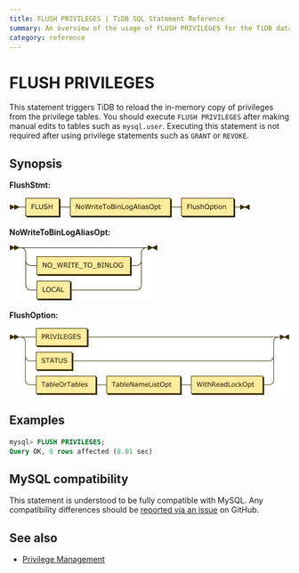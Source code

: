 ```yaml
---
title: FLUSH PRIVILEGES | TiDB SQL Statement Reference 
summary: An overview of the usage of FLUSH PRIVILEGES for the TiDB database.
category: reference
---
```


# FLUSH PRIVILEGES

This statement triggers TiDB to reload the in-memory copy of privileges from the privilege tables. You should execute `FLUSH PRIVILEGES` after making manual edits to tables such as `mysql.user`. Executing this statement is not required after using privilege statements such as `GRANT` or `REVOKE`.

## Synopsis

**FlushStmt:**

![FlushStmt](/media/sqlgram-v3.0/FlushStmt.png)

**NoWriteToBinLogAliasOpt:**

![NoWriteToBinLogAliasOpt](/media/sqlgram-v3.0/NoWriteToBinLogAliasOpt.png)

**FlushOption:**

![FlushOption](/media/sqlgram-v3.0/FlushOption.png)

## Examples

```sql
mysql> FLUSH PRIVILEGES;
Query OK, 0 rows affected (0.01 sec)
```

## MySQL compatibility

This statement is understood to be fully compatible with MySQL. Any compatibility differences should be [reported via an issue](/report-issue.md) on GitHub.

## See also

* [Privilege Management](/reference/security/privilege-system.md)
